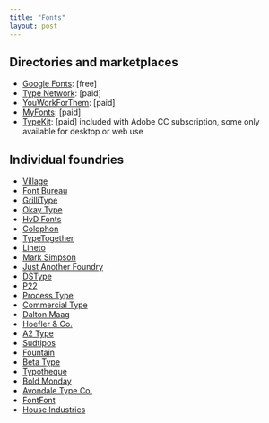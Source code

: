 ```yaml
---
title: "Fonts"
layout: post
---
```

## Directories and marketplaces
- [Google Fonts](https://fonts.google.com/&sa=D&ust=1498933355778000&usg=AFQjCNH-hhkhkMn9pvoSUaDCoWeb_lgzYQ): [free]
- [Type Network](http://www.typenetwork.com/): [paid]
- [YouWorkForThem](https://www.youworkforthem.com/&sa=D&ust=1498933355779000&usg=AFQjCNEWrJwheEFvwG2raZBXfM13w9g_vQ): [paid]
- [MyFonts](http://myfonts.com&sa=D&ust=1498933355779000&usg=AFQjCNFL8IvctCLeLFB_2Bio-gaoJ3gXog): [paid]
- [TypeKit](https://typekit.com/&sa=D&ust=1498933355779000&usg=AFQjCNHI9-NVjfcM3o-JF0C6tBS7zLgn8g): [paid] included with Adobe CC subscription, some only available for desktop or web use

##  Individual foundries
- [Village](https://vllg.com/&sa=D&ust=1498933355779000&usg=AFQjCNF3fLFYrD3WN0eIp236xOyaw26RDw)
- [Font Bureau](http://fontbureau.typenetwork.com/&sa=D&ust=1498933355780000&usg=AFQjCNEekABOiPNRm14ummFIu9JMNxfFAA)
- [GrilliType](https://www.grillitype.com/&sa=D&ust=1498933355780000&usg=AFQjCNHgIHtkOrI_EwLrSVoICmyHh66atw)
- [Okay Type](https://okaytype.com/&sa=D&ust=1498933355780000&usg=AFQjCNGlmL-3_tXTtoJGcxMqb8JopeMBFg)
- [HvD Fonts](http://www.hvdfonts.com/&sa=D&ust=1498933355780000&usg=AFQjCNExMpcalIckvIT2UQQVx-ZMeJ4uRQ)
- [Colophon](http://www.colophon-foundry.org/&sa=D&ust=1498933355781000&usg=AFQjCNExFmdqENTPeg2OMrchOnC0f6WvJw)  
- [TypeTogether](http://www.type-together.com/&sa=D&ust=1498933355781000&usg=AFQjCNEnA2lMtBlDhwy0lYHR2-50j43t3w)
- [Lineto](https://lineto.com/&sa=D&ust=1498933355781000&usg=AFQjCNEKheEYnm9dnC9Y6TfBaPl2Usqi6A)
- [Mark Simpson](http://www.marksimpson.com/&sa=D&ust=1498933355781000&usg=AFQjCNHc2BCuBlpOBEfkzCNYJjz6zIvZwA)
- [Just Another Foundry](http://justanotherfoundry.com/&sa=D&ust=1498933355781000&usg=AFQjCNEO4pS8er4_LeHdCEXNhvCQiY9v0g)
- [DSType](http://www.dstype.com/&sa=D&ust=1498933355782000&usg=AFQjCNHIzlQoKCVvfMRD7EQxY5WiTQhcmg)
- [P22](https://www.p22.com/&sa=D&ust=1498933355782000&usg=AFQjCNF7-f9TT4wXaOPalrnS7bbG6DBwAw)
- [Process Type](https://processtypefoundry.com/fonts/&sa=D&ust=1498933355782000&usg=AFQjCNGwUt19kM_1ibmawX3Tq96stRItEg)
- [Commercial Type](https://commercialtype.com/&sa=D&ust=1498933355782000&usg=AFQjCNFZKFfDAMTWGvRGtE8LI2HVHJgz3A)  
- [Dalton Maag](https://www.daltonmaag.com/&sa=D&ust=1498933355782000&usg=AFQjCNEnA3gYuUSstIUsDvD3JWIwCP4mTA)
- [Hoefler & Co.](http://www.typography.com/&sa=D&ust=1498933355783000&usg=AFQjCNHW_Zv3-zdsJdAY4bIkPzHVc4TOuw)
- [A2 Type](http://www.a2-type.co.uk/&sa=D&ust=1498933355783000&usg=AFQjCNFY7ZGWnOwj3raERKkftBib4V6Olg)
- [Sudtipos](http://www.sudtipos.com/&sa=D&ust=1498933355783000&usg=AFQjCNEp3iLJdhYA-_SEIMQNpiFIaCofMQ)
- [Fountain](http://www.fountaintype.com/&sa=D&ust=1498933355784000&usg=AFQjCNF5HbCJF4ZyxEzjVq_bJgwr7sWRcA)
- [Beta Type](http://betatype.com/&sa=D&ust=1498933355784000&usg=AFQjCNFgGsxAozHZukjaJY0N6YTjDFam3Q)
- [Typotheque](https://www.typotheque.com/&sa=D&ust=1498933355784000&usg=AFQjCNG-YqIjAfWsExpNTqJLS9Ummmk9wg)
- [Bold Monday](https://www.boldmonday.com/&sa=D&ust=1498933355784000&usg=AFQjCNE49Bd8YQIZLUdkDwooYCExqVNO9w)
- [Avondale Type Co.](https://avondaletypeco.com/&sa=D&ust=1498933355784000&usg=AFQjCNFIHrIfpH8n1Q6jcqhSQMXzxaCBRg)
- [FontFont](https://www.fontfont.com/&sa=D&ust=1498933355785000&usg=AFQjCNEwDh9ZH2Lrc3klAOy7eJnGvqa0GA)
- [House Industries](http://www.houseind.com/&sa=D&ust=1498933355785000&usg=AFQjCNEY1EpYjGA49VqfjG69V9VhL_dqnQ)
